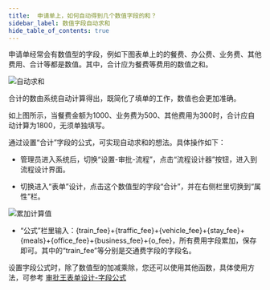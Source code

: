 ```yaml
---
title:  申请单上，如何自动得到几个数值字段的和？
sidebar_label: 数值字段自动求和
hide_table_of_contents: true
--- 
```


申请单经常会有数值型的字段，例如下图表单上的的餐费、办公费、业务费、其他费用、合计等都是数值。其中，合计应为餐费等费用的数值之和。

![自动求和](/assets/workflow/sum.png)

合计的数由系统自动计算得出，既简化了填单的工作，数值也会更加准确。

如上图所示，当餐费金额为1000、业务费为500、其他费用为300时，合计应自动计算为1800，无须单独填写。

通过设置“合计”字段的公式，可实现自动求和的想法。具体操作如下：

- 管理员进入系统后，切换“设置-审批-流程”，点击“流程设计器”按钮，进入到流程设计界面。

- 切换进入“表单”设计，点击这个数值型的字段“合计”，并在右侧栏里切换到“属性”栏。

![累加计算值](/assets/workflow/cal_value.png)

- “公式”栏里输入：{train_fee}+{traffic_fee}+{vehicle_fee}+{stay_fee}+{meals}+{office_fee}+{business_fee}+{o_fee}，所有费用字段累加，保存即可。其中的“train_fee”等分别是交通费字段的字段名。

设置字段公式时，除了数值型的加减乘除，您还可以使用其他函数，具体使用方法，可参考 [审批王表单设计-字段公式](https://developer.steedos.com/docs/workflow/help/admin_form/#%E5%AD%97%E6%AE%B5%E5%85%AC%E5%BC%8F)
